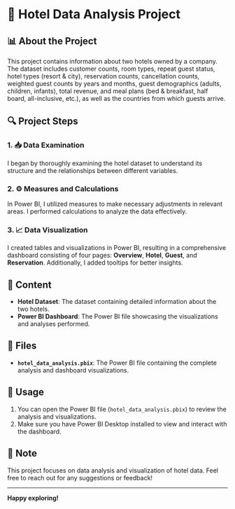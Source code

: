 # 🏨 Hotel Data Analysis Project

## 📊 About the Project
This project contains information about two hotels owned by a company. The dataset includes customer counts, room types, repeat guest status, hotel types (resort & city), reservation counts, cancellation counts, weighted guest counts by years and months, guest demographics (adults, children, infants), total revenue, and meal plans (bed & breakfast, half board, all-inclusive, etc.), as well as the countries from which guests arrive.

## 🔍 Project Steps

### 1. 📥 Data Examination
I began by thoroughly examining the hotel dataset to understand its structure and the relationships between different variables.

### 2. ⚙️ Measures and Calculations
In Power BI, I utilized measures to make necessary adjustments in relevant areas. I performed calculations to analyze the data effectively.

### 3. 📈 Data Visualization
I created tables and visualizations in Power BI, resulting in a comprehensive dashboard consisting of four pages: **Overview**, **Hotel**, **Guest**, and **Reservation**. Additionally, I added tooltips for better insights.

## 📁 Content
- **Hotel Dataset**: The dataset containing detailed information about the two hotels.
- **Power BI Dashboard**: The Power BI file showcasing the visualizations and analyses performed.

## 📄 Files
- **`hotel_data_analysis.pbix`**: The Power BI file containing the complete analysis and dashboard visualizations.

## 🚀 Usage
1. You can open the Power BI file (`hotel_data_analysis.pbix`) to review the analysis and visualizations.
2. Make sure you have Power BI Desktop installed to view and interact with the dashboard.

## 💬 Note
This project focuses on data analysis and visualization of hotel data. Feel free to reach out for any suggestions or feedback!

---
**Happy exploring!**



